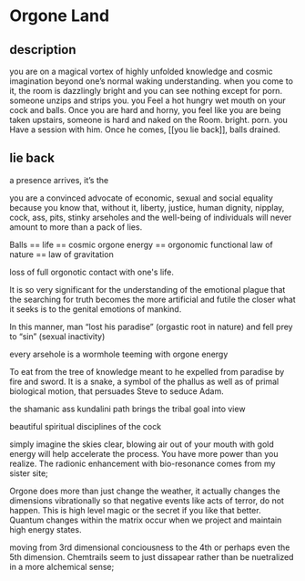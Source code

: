 # Orgone Land

## description
you are on a magical vortex of highly unfolded knowledge and cosmic imagination beyond one’s normal waking understanding. when you come to it, the room is dazzlingly bright and you can see nothing except for porn. someone unzips and strips you. you Feel a hot hungry wet mouth on your cock and balls. Once you are hard and horny, you feel like you are being taken upstairs, someone is hard and naked on the Room. bright. porn. you Have a session with him. Once he comes, [[you lie back]], balls drained.

## lie back
a presence arrives, it’s the 

you are a convinced advocate of economic, sexual and social equality because you know that, without it, liberty, justice, human dignity, nipplay, cock, ass, pits, stinky arseholes and the well-being of individuals will never amount to more than a pack of lies.



Balls == life == cosmic orgone energy == orgonomic functional law of nature == law of gravitation

loss of full orgonotic contact with one's life.

It is so very significant for the understanding of the emotional 
plague that the searching for truth becomes the more artificial and futile the closer what it seeks is to the genital emotions of mankind.

In this manner, man “lost his paradise” (orgastic root in 
nature) and fell prey to “sin” (sexual inactivity)

every arsehole is a wormhole teeming with orgone energy

To eat from the tree of knowledge meant to he expelled from paradise by fire and sword. It is a snake, a symbol of the phallus as well as of primal biological motion, that persuades Steve to seduce Adam. 


the shamanic ass kundalini path brings the tribal goal into view

beautiful spiritual disciplines of the cock


simply imagine the skies clear, blowing air out of your mouth with gold energy will help accelerate the process. You have more power than you realize. The radionic enhancement with bio-resonance comes from my sister site;

Orgone does more than just change the weather, it actually changes the dimensions vibrationally so that negative events like acts of terror, do not happen. This is high level magic or the secret if you like that better. Quantum changes within the matrix occur when we project and maintain high energy states.

 moving from 3rd dimensional conciousness to the 4th or perhaps even the 5th dimension. Chemtrails seem to just dissapear rather than be nuetralized in a more alchemical sense;